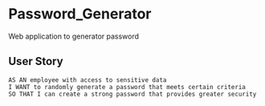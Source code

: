 # Password_Generator
Web application to generator password


## User Story

```
AS AN employee with access to sensitive data
I WANT to randomly generate a password that meets certain criteria
SO THAT I can create a strong password that provides greater security
